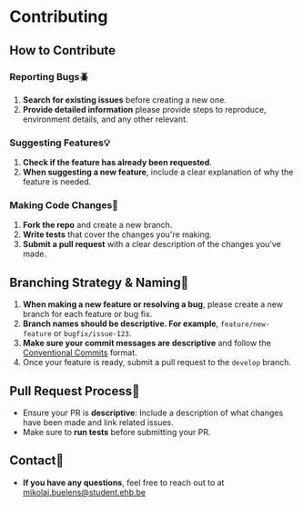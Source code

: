 # Contributing 

## How to Contribute

### Reporting Bugs🪲

1. **Search for existing issues** before creating a new one.
2. **Provide detailed information** please provide steps to reproduce, environment details, and any other relevant.

### Suggesting Features💡

1. **Check if the feature has already been requested**.
2. **When suggesting a new feature**, include a clear explanation of why the feature is needed.

### Making Code Changes🔧

1. **Fork the repo** and create a new branch.
2. **Write tests** that cover the changes you're making.
3. **Submit a pull request** with a clear description of the changes you’ve made.

## Branching Strategy & Naming🌳

1. **When making a new feature or resolving a bug**, please create a new branch for each feature or bug fix.
2. **Branch names should be descriptive. For example**, `feature/new-feature` or `bugfix/issue-123`.
3. **Make sure your commit messages are descriptive** and follow the [Conventional Commits](https://www.conventionalcommits.org/en/v1.0.0/) format.
4. Once your feature is ready, submit a pull request to the `develop` branch.

## Pull Request Process🤝

- Ensure your PR is **descriptive**: Include a description of what changes have been made and link related issues.
- Make sure to **run tests** before submitting your PR.

## Contact📧

- **If you have any questions**, feel free to reach out to at [mikolaj.buelens@student.ehb.be](mailto:mikolaj.buelens@student.ehb.be)